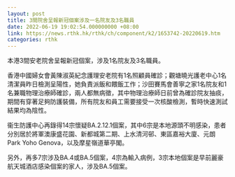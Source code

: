 ```yaml
---
layout: post
title: 3間院舍呈報新冠個案涉及一名院友及3名職員
date: 2022-06-19 19:02:54.000000000 +08:00
link: https://news.rthk.hk/rthk/ch/component/k2/1653742-20220619.htm
categories: rthk
---
```


本港3間安老院舍呈報新冠個案，涉及1名院友及3名職員。

香港中國婦女會黃陳淑英紀念護理安老院有1名照顧員確診；觀塘曉光護老中心1名清潔員昨日檢測呈陽性，她負責派飯和餵飯工作；沙田賽馬會善寧之家1名院友和1名兼職物理治療師確診，兩人都無病徵，其中物理治療師日前曾為確診院友抽痰，期間有穿著足夠防護裝備，所有院友和員工需要接受一次核酸檢測，暫時快速測試結果均為陰性。

衞生防護中心再錄得14宗懷疑BA.2.12.1個案，其中6宗是本地源頭不明感染，患者分別居於將軍澳康盛花園、新都城第二期、上水清河邨、東區嘉裕大廈、元朗Park Yoho Genova，以及摩星嶺道華亭閣。

另外，再多7宗涉及BA.4或BA.5個案，4宗為輸入病例，3宗本地個案是早前麗豪航天城酒店感染個案的家人，涉及BA.5個案。
